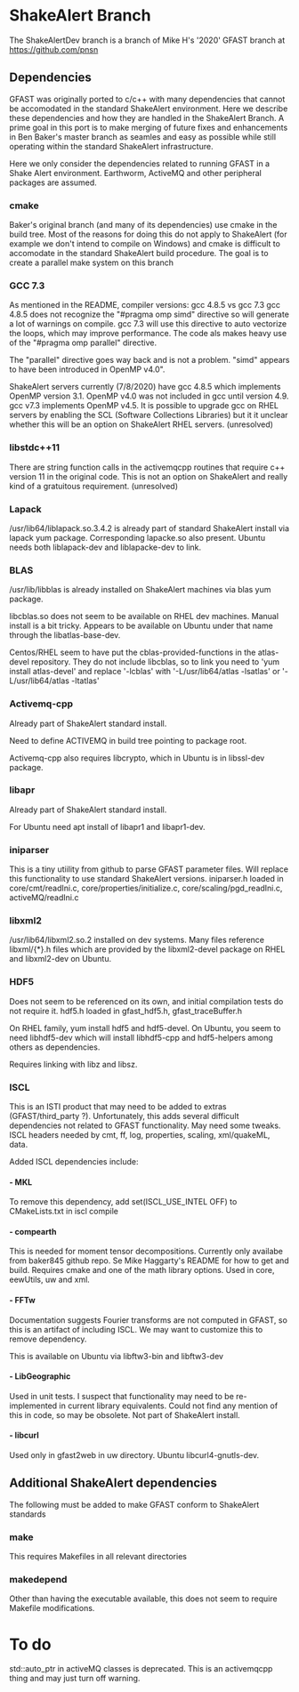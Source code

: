 # ShakeAlert Branch

The ShakeAlertDev branch is a branch of Mike H's '2020' GFAST branch at https://github.com/pnsn

## Dependencies

GFAST was originally ported to c/c++ with many dependencies that cannot
be accomodated in the standard ShakeAlert environment. Here we describe
these dependencies and how they are handled in the ShakeAlert Branch.
A prime goal in this port is to make merging of future fixes and enhancements
in Ben Baker's master branch as seamles and easy as possible while
still operating within the standard ShakeAlert infrastructure.

Here we only consider the dependencies related to running GFAST in a Shake Alert environment.  Earthworm, ActiveMQ and other peripheral packages are assumed.

### cmake

Baker's original branch (and many of its dependencies) use cmake in the build tree.  Most of the reasons for doing this do not apply to ShakeAlert (for example we don't intend to compile on Windows) and cmake is difficult to accomodate in the standard ShakeAlert build procedure.  The goal is to create a parallel make system on this branch

### GCC 7.3

As mentioned in the README, compiler versions: gcc 4.8.5 vs gcc 7.3 gcc 4.8.5 does not recognize the "#pragma omp simd" directive so will generate a lot of warnings on compile. gcc 7.3 will use this directive to auto vectorize the loops, which may improve performance.  The code als makes heavy use of the "#pragma omp parallel" directive.

The "parallel" directive goes way back and is not a problem.  "simd" appears to have been introduced in OpenMP v4.0".

ShakeAlert servers currently (7/8/2020) have gcc 4.8.5 which implements OpenMP version 3.1.  OpenMP v4.0 was not included in gcc until version 4.9.  gcc v7.3 implements OpenMP v4.5.  It is possible to upgrade gcc on RHEL servers by enabling the SCL (Software Collections Libraries) but it it unclear whether this will be an option on ShakeAlert RHEL servers.  (unresolved)

### libstdc++11

There are string function calls in the activemqcpp routines that require c++ version 11 in the original code.  This is not an option on ShakeAlert and really kind of a gratuitous requirement.
(unresolved)

### Lapack

/usr/lib64/liblapack.so.3.4.2 is already part of standard ShakeAlert
install via lapack yum package. Corresponding lapacke.so also present.
Ubuntu needs both liblapack-dev and liblapacke-dev to link.

### BLAS

/usr/lib/libblas is already installed on ShakeAlert machines via blas yum package. 

libcblas.so does not seem to be available on RHEL dev machines. Manual install
is a bit tricky. Appears to be available on Ubuntu under that name
through the libatlas-base-dev. 

Centos/RHEL seem to have put the cblas-provided-functions in the atlas-devel
repository. They do not include libcblas, so to link you need to 'yum
install atlas-devel' and replace '-lcblas' with '-L/usr/lib64/atlas
-lsatlas' or '-L/usr/lib64/atlas -ltatlas'

### Activemq-cpp

Already part of ShakeAlert standard install.

Need to define ACTIVEMQ in build tree pointing to package root.

Activemq-cpp also requires libcrypto, which in Ubuntu is in libssl-dev package.

### libapr

Already part of ShakeAlert standard install.

For Ubuntu need apt install of libapr1 and libapr1-dev.

### iniparser

This is a tiny utiility from github to parse GFAST parameter files.
Will replace this functionality to use standard ShakeAlert versions.
iniparser.h loaded in core/cmt/readIni.c, core/properties/initialize.c,
core/scaling/pgd\_readIni.c, activeMQ/readIni.c 

### libxml2

/usr/lib64/libxml2.so.2 installed on dev systems. Many files reference
libxml/{*}.h files which are provided by the libxml2-devel package
on RHEL and libxml2-dev on Ubuntu.

### HDF5

Does not seem to be referenced on its own, and initial compilation
tests do not require it. hdf5.h loaded in gfast\_hdf5.h, gfast\_traceBuffer.h 

On RHEL family, yum install hdf5 and hdf5-devel.  On Ubuntu, you seem to need libhdf5-dev which will install libhdf5-cpp and hdf5-helpers among others as dependencies.

Requires linking with libz and libsz.

### ISCL

This is an ISTI product that may need to be added to extras (GFAST/third\_party
?). Unfortunately, this adds several difficult dependencies not related to GFAST
functionality. May need some tweaks. ISCL headers needed by cmt, ff,
log, properties, scaling, xml/quakeML, data. 

Added ISCL dependencies include:

#### - MKL

To remove this dependency, add set(ISCL\_USE\_INTEL OFF) to
CMakeLists.txt in iscl compile

#### - compearth

This is needed for moment tensor decompositions.  Currently only availabe from baker845 github repo.  Se Mike Haggarty's README for how to get and build.  Requires cmake and one of the math library options.  Used in core, eewUtils, uw and xml.

#### - FFTw

Documentation suggests Fourier transforms are not computed in GFAST,
so this is an artifact of including ISCL. We may want to customize this to remove dependency.

This is available on Ubuntu via libftw3-bin and libftw3-dev

#### - LibGeographic

Used in unit tests. I suspect that functionality may need to be re-implemented
in current library equivalents. Could not find any mention of this
in code, so may be obsolete. Not part of ShakeAlert install.

#### - libcurl

Used only in gfast2web in uw directory.  Ubuntu libcurl4-gnutls-dev.

## Additional ShakeAlert dependencies

The following must be added to make GFAST conform to ShakeAlert standards

### make

This requires Makefiles in all relevant directories

### makedepend

Other than having the executable available, this does not seem to
require Makefile modifications.

# To do

std::auto\_ptr in activeMQ classes is deprecated. This is an activemqcpp
thing and may just turn off warning.

